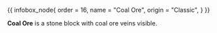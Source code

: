 {{ infobox_node{
	order = 16,
	name = "Coal Ore",
	origin = "Classic",
} }}

**Coal Ore** is a stone block with coal ore veins visible.

